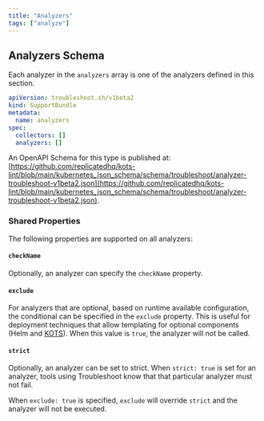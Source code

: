 ```yaml
---
title: "Analyzers"
tags: ["analyze"]
---
```



## Analyzers Schema

Each analyzer in the `analyzers` array is one of the analyzers defined in this section.

```yaml
apiVersion: troubleshoot.sh/v1beta2
kind: SupportBundle
metadata:
  name: analyzers
spec:
  collectors: []
  analyzers: []
```

An OpenAPI Schema for this type is published at: [https://github.com/replicatedhq/kots-lint/blob/main/kubernetes_json_schema/schema/troubleshoot/analyzer-troubleshoot-v1beta2.json](https://github.com/replicatedhq/kots-lint/blob/main/kubernetes_json_schema/schema/troubleshoot/analyzer-troubleshoot-v1beta2.json).

### Shared Properties

The following properties are supported on all analyzers:

#### `checkName`

Optionally, an analyzer can specify the `checkName` property.

#### `exclude`

For analyzers that are optional, based on runtime available configuration, the conditional can be specified in the `exclude` property.
This is useful for deployment techniques that allow templating for optional components (Helm and [KOTS](https://kots.io/vendor/packaging/template-functions/)).
When this value is `true`, the analyzer will not be called.

#### `strict`

Optionally, an analyzer can be set to strict. When `strict: true` is set for an analyzer, tools using Troubleshoot know that that particular analyzer must not fail.

When `exclude: true` is specified, `exclude` will override `strict` and the analyzer will not be executed.
